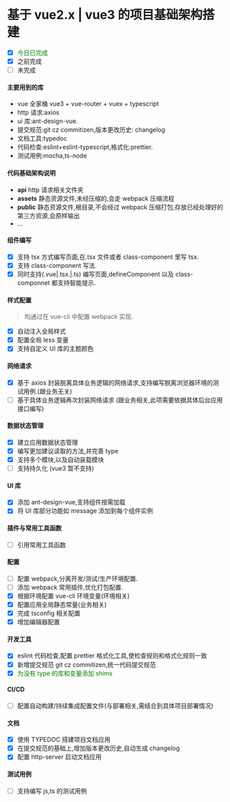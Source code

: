 # 基于 vue2.x | vue3 的项目基础架构搭建

- [x] <font color="green">今日已完成</font>
- [x] 之前完成
- [ ] 未完成

#### 主要用到的库

- vue 全家桶 vue3 + vue-router + vuex + typescript
- http 请求:axios
- ui 库:ant-design-vue.
- 提交规范:git cz commitizen,版本更改历史: changelog
- 文档工具:typedoc
- 代码检查:eslint+eslint-typescript,格式化:prettier.
- 测试用例:mocha,ts-node

#### 代码基础架构说明

- <b>api</b> http 请求相关文件夹
- <b>assets</b> 静态资源文件,未经压缩的,会走 webpack 压缩流程
- <b>public</b> 静态资源文件,根目录,不会经过 webpack 压缩打包,存放已经处理好的第三方资源,会原样输出
- ...

#### 组件编写

- [x] 支持 tsx 方式编写页面,在.tsx 文件或者 class-component 里写 tsx.
- [x] 支持 class-component 写法.
- [x] 同时支持(.vue|.tsx.|.ts) 编写页面,defineComponent 以及 class-componnet 都支持智能提示.

#### 样式配置

> 均通过在 vue-cli 中配置 webpack 实现.

- [x] 自动注入全局样式
- [x] 配置全局 less 变量
- [x] 支持自定义 UI 库的主题颜色

#### 网络请求

- [x] 基于 axios 封装脱离具体业务逻辑的网络请求,支持编写脱离浏览器环境的测试用例.(跟业务无关)
- [ ] 基于具体业务逻辑再次封装网络请求 (跟业务相关,此项需要依据具体后台应用接口编写)

#### 数据状态管理

- [x] 建立应用数据状态管理
- [x] 编写更加建议读取的方法,并完善 type
- [x] 支持多个模块,以及自动装载模块
- [ ] 支持持久化 (vue3 暂不支持)

#### UI 库

- [x] 添加 ant-design-vue,支持组件按需加载
- [x] 将 UI 库部分功能如 message 添加到每个组件实例

#### 插件与常用工具函数

- [ ] 引用常用工具函数

#### 配置

- [ ] 配置 webpack,分离开发/测试/生产环境配置.
- [ ] 添加 webpack 常用插件,优化打包配置.
- [x] 根据环境配置 vue-cli 环境变量(环境相关)
- [x] 配置应用全局静态常量(业务相关)
- [x] 完成 tsconfig 相关配置
- [x] 增加编辑器配置

#### 开发工具

- [x] eslint 代码检查,配置 prettier 格式化工具,使检查规则和格式化规则一致
- [x] 新增提交规范 git cz commitizen,统一代码提交规范
- [x] <font color="green">为没有 type 的库和变量添加 shims</font>

#### CI/CD

- [ ] 配置自动构建/持续集成配置文件(与部署相关,需结合到具体项目部署情况)

#### 文档

- [x] 使用 TYPEDOC 搭建项目文档应用
- [x] 在提交规范的基础上,增加版本更改历史,自动生成 changelog
- [x] 配置 http-server 启动文档应用

#### 测试用例

- [ ] 支持编写 js,ts 的测试用例
